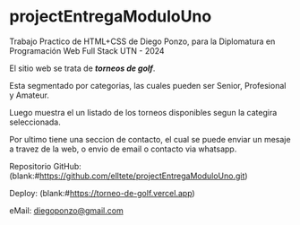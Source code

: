 # projectEntregaModuloUno

Trabajo Practico de HTML+CSS de Diego Ponzo, para la Diplomatura en Programación Web Full Stack UTN - 2024

El sitio web se trata de ***torneos de golf***.

Esta segmentado por categorias, las cuales pueden ser Senior, Profesional y Amateur.

Luego muestra el un listado de los torneos disponibles segun la categira seleccionada.

Por ultimo tiene una seccion de contacto, el cual se puede enviar un mesaje a travez de la web, o envio de email o contacto via whatsapp.


Repositorio GitHub: (blank:#https://github.com/elltete/projectEntregaModuloUno.git)

Deploy: (blank:#https://torneo-de-golf.vercel.app)

eMail: <diegoponzo@gmail.com>
